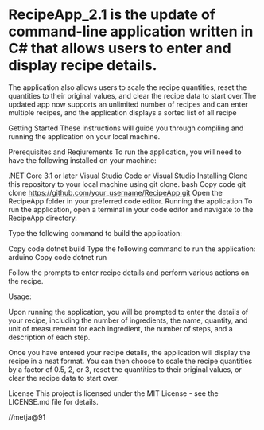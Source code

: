 # RecipeApp_2.1 is the update of command-line application written in C# that allows users to enter and display recipe details.
The application also allows users to scale the recipe quantities, reset the quantities to their original 
values, and clear the recipe data to start over.The updated app now supports an unlimited number of recipes and
can enter multiple recipes, and the application displays a sorted list of all recipe 

Getting Started
These instructions will guide you through compiling and running the application on your local machine.

Prerequisites and Reqiurements
To run the application, you will need to have the following installed on your machine:

.NET Core 3.1 or later
Visual Studio Code or Visual Studio
Installing
Clone this repository to your local machine using git clone.
bash
Copy code
git clone https://github.com/your_username/RecipeApp.git
Open the RecipeApp folder in your preferred code editor.
Running the application
To run the application, open a terminal in your code editor and navigate to the RecipeApp directory.

Type the following command to build the application:

Copy code
dotnet build
Type the following command to run the application:
arduino
Copy code
dotnet run

Follow the prompts to enter recipe details and perform various actions on the recipe.

Usage:

Upon running the application, you will be prompted to enter the details of your recipe, 
including the number of ingredients, the name, quantity, and unit of measurement for each ingredient,
the number of steps, and a description of each step.

Once you have entered your recipe details, the application will display the recipe in a neat format.
You can then choose to scale the recipe quantities by a factor of 0.5, 2, or 3, reset the quantities
to their original values, or clear the recipe data to start over.

License
This project is licensed under the MIT License - see the LICENSE.md file for details.




//metja@91


